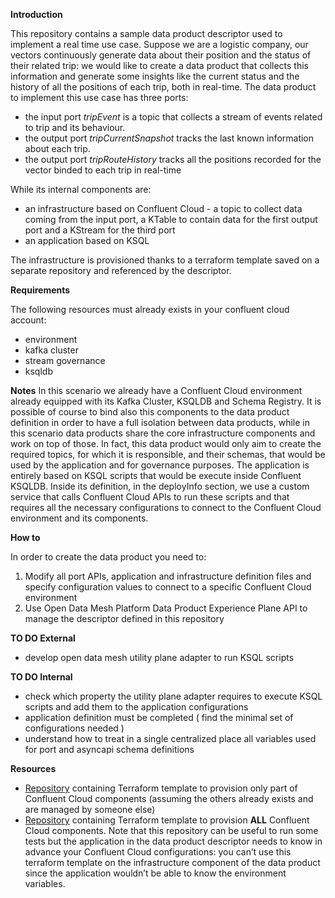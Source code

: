**Introduction**

This repository contains a sample data product descriptor used to implement a real time use case.
Suppose we are a logistic company, our vectors continuously generate data about their position and the status of their related trip: we would like to create a data product that collects this information and generate some insights like the current status and the history of all the positions of each trip, both in real-time.
The data product to implement this use case has three ports:
* the input port *tripEvent* is a topic that collects a stream of events related to trip and its behaviour.
* the output port *tripCurrentSnapshot* tracks the last known information about each trip.
* the output port *tripRouteHistory* tracks all the positions recorded for the vector binded to each trip in real-time

While its internal components are: 
* an infrastructure based on Confluent Cloud - a topic to collect data coming from the input port, a KTable to contain data for the first output port and a KStream for the third port
* an application based on KSQL

The infrastructure is provisioned thanks to a terraform template saved on a separate repository and referenced by the descriptor.

**Requirements**

The following resources must already exists in your confluent cloud account:
* environment
* kafka cluster
* stream governance
* ksqldb

**Notes**
In this scenario we already have a Confluent Cloud environment already equipped with its Kafka Cluster, KSQLDB and Schema Registry. It is possible of course to bind also this components to the data product definition in order to have a full isolation between data products, while in this scenario data products share the core infrastructure components and work on top of those. In fact, this data product would only aim to create the required topics, for which it is responsible, and their schemas, that would be used by the application and for governance purposes.
The application is entirely based on KSQL scripts that would be execute inside Confluent KSQLDB. Inside its definition, in the deployInfo section, we use a custom service that calls Confluent Cloud APIs to run these scripts and that requires all the necessary configurations to connect to the Confluent Cloud environment and its components.

**How to**

In order to create the data product you need to:
1. Modify all port APIs, application and infrastructure definition files and specify configuration values to connect to a specific Confluent Cloud environment
3. Use Open Data Mesh Platform Data Product Experience Plane API to manage the descriptor defined in this repository

**TO DO External**

* develop open data mesh utility plane adapter to run KSQL scripts

**TO DO Internal**

* check which property the utility plane adapter requires to execute KSQL scripts and add them to the application configurations
* application definition must be completed  ( find the minimal set of configurations needed )
* understand how to treat in a single centralized place all variables used for port and asyncapi schema definitions

**Resources**

* [Repository](https://github.com/Quantyca/odm-demo-trips-terraform ) containing Terraform template to provision only part of Confluent Cloud components (assuming the others already exists and are managed by someone else)
* [Repository](https://github.com/Quantyca/odm-demo-trips-terraform-full) containing Terraform template to provision **ALL** Confluent Cloud components. Note that this repository can be useful to run some tests but the application in the data product descriptor needs to know in advance your Confluent Cloud configurations: you can’t use this terraform template on the infrastructure component of the data product since the application wouldn’t be able to know the environment variables.